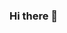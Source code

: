 ### Hi there 👋

<!--
**XploreHow/XploreHow** is a ✨ _special_ ✨ repository because its `README.md` (this file) appears on your GitHub profile.

this is a work of art

